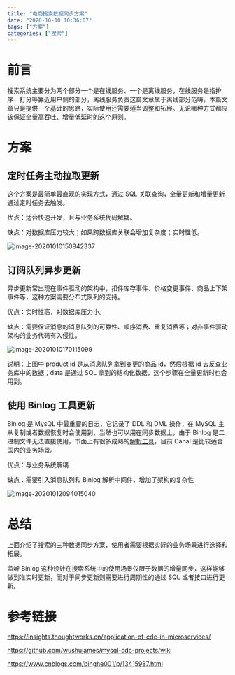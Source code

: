 ```yaml
---
title: "电商搜索数据同步方案"
date: "2020-10-10 10:36:07"
tags: ["方案"]
categories: ["搜索"]
---
```


# 前言

搜索系统主要分为两个部分一个是在线服务、一个是离线服务，在线服务是指排序、打分等靠近用户侧的部分，离线服务负责这篇文章属于离线部分范畴，本篇文章只是提供一个基础的思路，实际使用还需要适当调整和拓展。无论哪种方式都应该保证全量高吞吐、增量低延时的这个原则。

# 方案

## 定时任务主动拉取更新

这个方案是最简单最直观的实现方式，通过 SQL 关联查询，全量更新和增量更新通过定时任务去触发。

优点：适合快速开发，且与业务系统代码解耦。

缺点：对数据库压力较大；如果跨数据库关联会增加复杂度；实时性低。



![image-20201010150842337](https://ahian-blog.oss-cn-beijing.aliyuncs.com/images/2020-10-10-070844.png)

## 订阅队列异步更新

异步更新常出现在事件驱动的架构中，扣件库存事件、价格变更事件、商品上下架事件等，这种方案需要分布式队列的支持。

优点：实时性高，对数据库压力小。

缺点：需要保证消息的消息队列的可靠性、顺序消费、重复消费等；对非事件驱动架构的业务代码有入侵性。



![image-20201010170115099](https://ahian-blog.oss-cn-beijing.aliyuncs.com/images/2020-10-10-090117.png)

说明：上图中 product id 是从消息队列拿到变更的商品 id，然后根据 id 去反查业务库中的数据；data 是通过 SQL 拿到的结构化数据，这个步骤在全量更新时也会用到。

## 使用 Binlog 工具更新

Binlog 是 MysQL 中最重要的日志，它记录了 DDL 和 DML 操作，在 MySQL 主从复制或者数据恢复时会使用到，当然也可以用在同步数据上，由于 Binlog 是二进制文件无法直接使用，市面上有很多成熟的[解析工具](https://github.com/wushujames/mysql-cdc-projects/wiki)，目前 Canal 是比较适合国内的业务场景。

优点：与业务系统解耦

缺点：需要引入消息队列和 Binlog 解析中间件，增加了架构的复杂性



![image-20201012094015040](https://ahian-blog.oss-cn-beijing.aliyuncs.com/images/2020-10-12-014017.png)

# 总结

上面介绍了搜索的三种数据同步方案，使用者需要根据实际的业务场景进行选择和拓展。

监听 Binlog 这种设计在搜索系统中的使用场景仅限于数据的增量同步，这样能够做到准实时更新，而对于同步更新则需要进行周期性的通过 SQL 或者接口进行更新。

# 参考链接

https://insights.thoughtworks.cn/application-of-cdc-in-microservices/

https://github.com/wushujames/mysql-cdc-projects/wiki

https://www.cnblogs.com/binghe001/p/13415987.html

